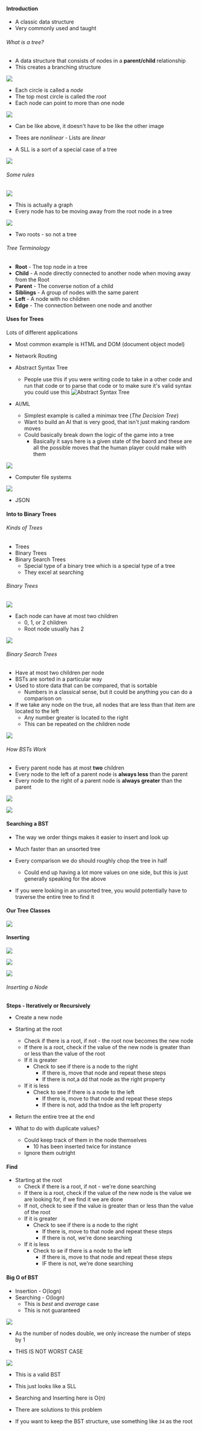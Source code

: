 #### Introduction

- A classic data structure
- Very commonly used and taught

###### What is a tree?

- A data structure that consists of nodes in a **parent/child** relationship
- This creates a branching structure

![](../images/17.png)

- Each circle is called a *node*
- The top most circle is called the *root*
- Each node can point to more than one node

![](../images/18.png)

- Can be like above, it doesn't have to be like the other image
- Trees are *nonlinear* - Lists are *linear*

- A SLL is a sort of a special case of a tree

![](../images/19.png)

###### Some rules

![](../images/20.png)

- This is actually a graph
- Every node has to be moving away from the root node in a tree

![](../images/21.png)

- Two roots - so not a tree

###### Tree Terminology

- **Root** - The top node in a tree
- **Child** - A node directly connected to another node when moving away from the Root
- **Parent** - The converse notion of a child
- **Siblings** - A group of nodes with the same parent
- **Left** - A node with no children
- **Edge** - The connection between one node and another

#### Uses for Trees

Lots of different applications

- Most common example is HTML and DOM (document object model)
- Network Routing
- Abstract Syntax Tree
    * People use this if you were writing code to take in a other code and run that code or to parse that code or to make sure it's valid syntax you could use this
![Abstract Syntax Tree](../images/22.png)

- AI/ML
    * Simplest example is called a minimax tree (*The Decision Tree*)
    * Want to build an AI that is very good, that isn't just making random moves
    * Could basically break down the logic of the game into a tree
      - Basically it says here is a given state of the baord and these are all the possible moves that the human player could make with them

![](../images/23.png)

- Computer file systems

![](../images/24.png)

- JSON

#### Into to Binary Trees

###### Kinds of Trees

- Trees
- Binary Trees
- Binary Search Trees
    * Special type of a binary tree which is a special type of a tree
    * They excel at searching

###### Binary Trees

![](../images/25.png)

- Each node can have at most two children
    * 0, 1, or 2 children
    * Root node usually has 2

![](../images/26.png)

###### Binary Search Trees

- Have at most two children per node
- BSTs are sorted in a particular way
- Used to store data that can be compared, that is sortable
    * Numbers in a classical sense, but it could be anything you can do a comparison on
- If we take any node on the true, all nodes that are less than that item are located to the left
    * Any number greater is located to the right
    * This can be repeated on the children node

![](../images/27.png)

###### How BSTs Work

- Every parent node has at most **two** children
- Every node to the left of a parent node is **always less** than the parent
- Every node to the right of a parent node is **always greater** than the parent

![](../images/28.png)

![](../images/29.png)

#### Searching a BST

- The way we order things makes it easier to insert and look up
- Much faster than an unsorted tree

- Every comparison we do should roughly chop the tree in half
    * Could end up having a lot more values on one side, but this is just generally speaking for the above
- If you were looking in an unsorted tree, you would potentially have to traverse the entire tree to find it

#### Our Tree Classes

![](../images/30.png)

#### Inserting

![](../images/31.png)

![](../images/32.png)

![](../images/33.png)

###### Inserting a Node

**Steps - Iteratively or Recursively**

- Create a new node
- Starting at the root
    * Check if there is a root, if not - the root now becomes the new node
    * If there is a root, check if the value of the new node is greater than or less than the value of the root
    * If it is greater
        - Check to see if there is a node to the right
            * If there is, move that node and repeat these steps
            * If there is not,a dd that node as the right property
    * If it is less
        - Check to see if there is a node to the left
            * If there is, move to that node and repeat these steps
            * If there is not, add tha tndoe as the left property
- Return the entire tree at the end

- What to do with duplicate values?
    * Could keep track of them in the node themselves
        - 10 has been inserted twice for instance
    * Ignore them outright

#### Find

- Starting at the root
    * Check if there is a root, if not - we're done searching
    * If there is a root, check if the value of the new node is the value we are looking for, if we find it we are done
    * If not, check to see if the value is greater than or less than the value of the root
    * If it is greater
        * Check to see if there is a node to the right
            - If there is, move to that node and repeat these steps
            - If there is not, we're done searching
    * If it is less
        - Check to se if there is a node to the left
            - If there is, move to that node and repeat these steps
            - IF there is not, we're done searching

#### Big O of BST

- Insertion - O(logn)
- Searching - O(logn)
    * This is *best* and *average* case
    * This is not guaranteed

![](../images/34.png)

-  As the number of nodes double, we only increase the number of steps by 1

- THIS IS NOT WORST CASE

![](../images/35.png)

- This is a valid BST
- This just looks like a SLL
- Searching and Inserting here is O(n)

- There are solutions to this problem
- If you want to keep the BST structure, use something like `34` as the root